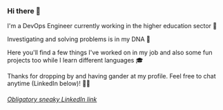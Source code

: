 ### Hi there 👋

I'm a DevOps Engineer currently working in the higher education sector 👔

Investigating and solving problems is in my DNA 🧬

Here you'll find a few things I've worked on in my job and also some fun projects too while I learn different languages 🎓

Thanks for dropping by and having gander at my profile. Feel free to chat anytime (LinkedIn below)! 🙋‍♂️

###### *[Obligatory sneaky LinkedIn link](https://linkedin.com/in/andrewryan98)*

<!--
**andrewryandev/andrewryandev** is a ✨ _special_ ✨ repository because its `README.md` (this file) appears on your GitHub profile.

Here are some ideas to get you started:

- 🔭 I’m currently working on ...
- 🌱 I’m currently learning ...
- 👯 I’m looking to collaborate on ...
- 🤔 I’m looking for help with ...
- 💬 Ask me about ...
- 📫 How to reach me: ...
- 😄 Pronouns: ...
- ⚡ Fun fact: ...
-->

